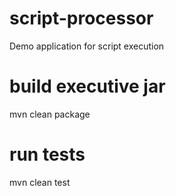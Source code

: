 # script-processor

Demo application for script execution

# build executive jar

mvn clean package

# run tests

mvn clean test